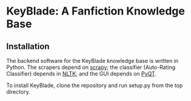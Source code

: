 # KeyBlade: A Fanfiction Knowledge Base

## Installation

The backend software for the KeyBlade knowledge base is written in Python. The scrapers depend on [scrapy](http://scrapy.org); the classifier (Auto-Rating Classifier) depends in [NLTK](http://www.nltk.org); and the GUI depends on [PyQT](https://riverbankcomputing.com/software/pyqt/intro).

To install KeyBlade, clone the repository and run setup.py from the top directory.
